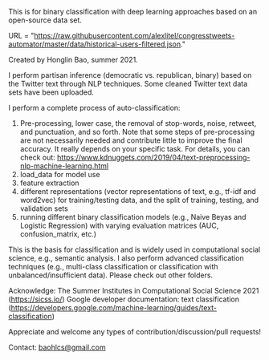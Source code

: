 This is for binary classification with deep learning approaches based on an open-source data set. 

URL = "https://raw.githubusercontent.com/alexlitel/congresstweets-automator/master/data/historical-users-filtered.json."

Created by Honglin Bao, summer 2021. 

I perform partisan inference (democratic vs. republican, binary) based on the Twitter text through NLP techniques. Some cleaned Twitter text data sets have been uploaded.

I perform a complete process of auto-classification:

1. Pre-processing, lower case, the removal of stop-words, noise, retweet, and punctuation, and so forth.
Note that some steps of pre-processing are not necessarily needed and contribute little to improve the final accuracy.
It really depends on your specific task.
For details, you can check out: https://www.kdnuggets.com/2019/04/text-preprocessing-nlp-machine-learning.html
2. load_data for model use
3. feature extraction
4. different representations (vector representations of text, e.g., tf-idf and word2vec) for training/testing data, and the split of training, testing, and validation sets
5. running different binary classification models (e.g., Naive Beyas and Logistic Regression) with varying evaluation matrices (AUC, confusion_matrix, etc.)

This is the basis for classification and is widely used in computational social science, e.g., semantic analysis.
I also perform advanced classification techniques (e.g., multi-class classification or classification with unbalanced/insufficient data). Please check out other folders.

Acknowledge: The Summer Institutes in Computational Social Science 2021 (https://sicss.io/)
             Google developer documentation: text classification (https://developers.google.com/machine-learning/guides/text-classification)


Appreciate and welcome any types of contribution/discussion/pull requests!

Contact: baohlcs@gmail.com

